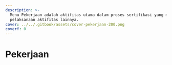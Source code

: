 ```yaml
---
description: >-
  Menu Pekerjaan adalah aktifitas utama dalam proses sertifikasi yang menjadi
  pelaksanaan aktifitas lainnya.
cover: ../../.gitbook/assets/cover-pekerjaan-200.png
coverY: 0
---
```


# Pekerjaan

